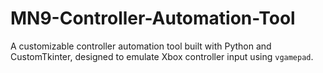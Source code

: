 # MN9-Controller-Automation-Tool
A customizable controller automation tool built with Python and CustomTkinter, designed to emulate Xbox controller input using `vgamepad`.
